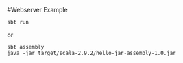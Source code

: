 #Webserver Example

	sbt run

or

	sbt assembly
	java -jar target/scala-2.9.2/hello-jar-assembly-1.0.jar 	
